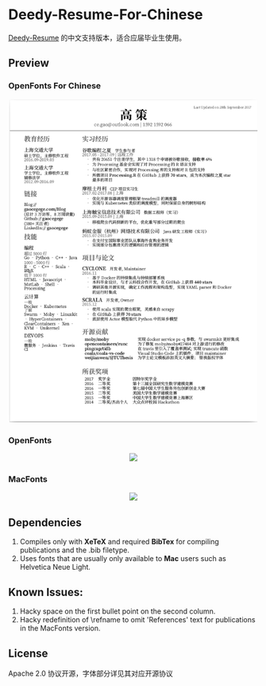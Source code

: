 Deedy-Resume-For-Chinese
=========================

[Deedy-Resume](https://github.com/deedydas/Deedy-Resume) 的中文支持版本，适合应届毕业生使用。

## Preview

### OpenFonts For Chinese

<div align="center">
	<img src="./OpenFonts.Chinese/sample-image.png" width="500">
</div>

### OpenFonts

<div align="center">
	<img src="https://raw.githubusercontent.com/deedydas/Deedy-Resume/master/OpenFonts/sample-image.png" width="500">
</div>

### MacFonts

<div align="center">
	<img src="https://raw.githubusercontent.com/deedydas/Deedy-Resume/master/MacFonts/sample-image.png" width="500">
</div>

## Dependencies

1. Compiles only with **XeTeX** and required **BibTex** for compiling publications and the .bib filetype.
1. Uses fonts that are usually only available to **Mac** users such as Helvetica Neue Light.

## Known Issues:

1. Hacky space on the first bullet point on the second column.
1. Hacky redefinition of \refname to omit 'References' text for publications in the MacFonts version.

## License

Apache 2.0 协议开源，字体部分详见其对应开源协议
